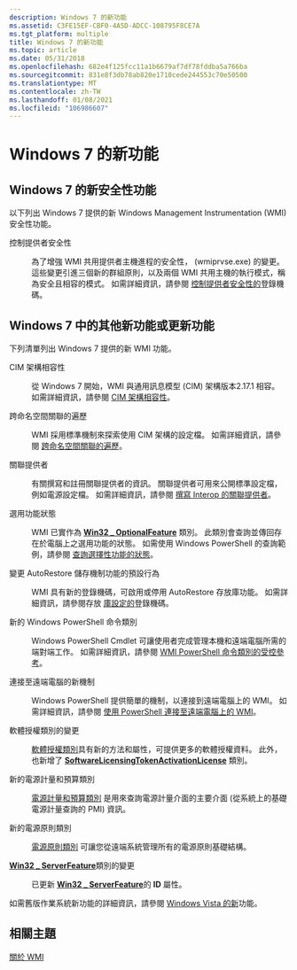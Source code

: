 ```yaml
---
description: Windows 7 的新功能
ms.assetid: C3FE15EF-CBF0-4A5D-ADCC-108795F8CE7A
ms.tgt_platform: multiple
title: Windows 7 的新功能
ms.topic: article
ms.date: 05/31/2018
ms.openlocfilehash: 682e4f125fcc11a1b6679af7df78fddba5a766ba
ms.sourcegitcommit: 831e8f3db78ab820e1710cede244553c70e50500
ms.translationtype: MT
ms.contentlocale: zh-TW
ms.lasthandoff: 01/08/2021
ms.locfileid: "106986607"
---
```

# <a name="whats-new-in-windows-7"></a>Windows 7 的新功能

## <a name="new-security-feature-in-windows-7"></a>Windows 7 的新安全性功能

以下列出 Windows 7 提供的新 Windows Management Instrumentation (WMI) 安全性功能。

<dl> <dt>

<span id="Controlling_provider_security"></span><span id="controlling_provider_security"></span><span id="CONTROLLING_PROVIDER_SECURITY"></span>控制提供者安全性
</dt> <dd>

為了增強 WMI 共用提供者主機進程的安全性， (wmiprvse.exe) 的變更。 這些變更引進三個新的群組原則，以及兩個 WMI 共用主機的執行模式，稱為安全且相容的模式。 如需詳細資訊，請參閱 [控制提供者安全性的](registry-keys-for-controlling-provider-security-.md)登錄機碼。

</dd> </dl>

## <a name="other-new-or-updated-features-in-windows-7"></a>Windows 7 中的其他新功能或更新功能

下列清單列出 Windows 7 提供的新 WMI 功能。

<dl> <dt>

<span id="CIM_schema_compatibility"></span><span id="cim_schema_compatibility"></span><span id="CIM_SCHEMA_COMPATIBILITY"></span>CIM 架構相容性
</dt> <dd>

從 Windows 7 開始，WMI 與通用訊息模型 (CIM) 架構版本2.17.1 相容。 如需詳細資訊，請參閱 [CIM 架構相容性](cim-schema-compatibility.md)。

</dd> <dt>

<span id="Cross-namespace_association_traversal"></span><span id="cross-namespace_association_traversal"></span><span id="CROSS-NAMESPACE_ASSOCIATION_TRAVERSAL"></span>跨命名空間關聯的遍歷
</dt> <dd>

WMI 採用標準機制來探索使用 CIM 架構的設定檔。 如需詳細資訊，請參閱 [跨命名空間關聯的遍歷](cross-namespace-association-traversal.md)。

</dd> <dt>

<span id="Association_providers"></span><span id="association_providers"></span><span id="ASSOCIATION_PROVIDERS"></span>關聯提供者
</dt> <dd>

有關撰寫和註冊關聯提供者的資訊。 關聯提供者可用來公開標準設定檔，例如電源設定檔。 如需詳細資訊，請參閱 [撰寫 Interop 的關聯提供者](writing-an-association-provider-for-interop.md)。

</dd> <dt>

<span id="Optional_feature_status"></span><span id="optional_feature_status"></span><span id="OPTIONAL_FEATURE_STATUS"></span>選用功能狀態
</dt> <dd>

WMI 已實作為 [**Win32 \_ OptionalFeature**](/windows/desktop/CIMWin32Prov/win32-optionalfeature) 類別。 此類別會查詢並傳回存在於電腦上之選用功能的狀態。 如需使用 Windows PowerShell 的查詢範例，請參閱 [查詢選擇性功能的狀態](querying-the-status-of-optional-features.md)。

</dd> <dt>

<span id="Changing_the_default_behavior_for_the_AutoRestore_repository_feature"></span><span id="changing_the_default_behavior_for_the_autorestore_repository_feature"></span><span id="CHANGING_THE_DEFAULT_BEHAVIOR_FOR_THE_AUTORESTORE_REPOSITORY_FEATURE"></span>變更 AutoRestore 儲存機制功能的預設行為
</dt> <dd>

WMI 具有新的登錄機碼，可啟用或停用 AutoRestore 存放庫功能。 如需詳細資訊，請參閱存放 [庫設定的](registry-key-for-repository-configuration.md)登錄機碼。

</dd> <dt>

<span id="New__PowerShell_command_classes"></span><span id="new__powershell_command_classes"></span><span id="NEW__POWERSHELL_COMMAND_CLASSES"></span>新的 Windows PowerShell 命令類別
</dt> <dd>

Windows PowerShell Cmdlet 可讓使用者完成管理本機和遠端電腦所需的端對端工作。 如需詳細資訊，請參閱 [WMI PowerShell 命令類別的受控參考](managed-reference-for-wmi-powershell-command-classes.md)。

</dd> <dt>

<span id="New_mechanism_to_connect_to_remote_computers"></span><span id="new_mechanism_to_connect_to_remote_computers"></span><span id="NEW_MECHANISM_TO_CONNECT_TO_REMOTE_COMPUTERS"></span>連接至遠端電腦的新機制
</dt> <dd>

Windows PowerShell 提供簡單的機制，以連接到遠端電腦上的 WMI。 如需詳細資訊，請參閱 [使用 PowerShell 連接至遠端電腦上的 WMI](connecting-to-wmi-on-a-remote-computer-by-using-powershell.md)。

</dd> <dt>

<span id="Changes_to_the_software_licensing_classes"></span><span id="changes_to_the_software_licensing_classes"></span><span id="CHANGES_TO_THE_SOFTWARE_LICENSING_CLASSES"></span>軟體授權類別的變更
</dt> <dd>

[軟體授權類別](/previous-versions/windows/desktop/sppwmi/software-license-provider-)具有新的方法和屬性，可提供更多的軟體授權資料。 此外，也新增了 [**SoftwareLicensingTokenActivationLicense**](/previous-versions/windows/desktop/sppwmi/softwarelicensingtokenactivationlicense) 類別。

</dd> <dt>

<span id="New_power_metering_and_budgeting_classes"></span><span id="new_power_metering_and_budgeting_classes"></span><span id="NEW_POWER_METERING_AND_BUDGETING_CLASSES"></span>新的電源計量和預算類別
</dt> <dd>

[電源計量和預算類別](/previous-versions/windows/desktop/powermeterprov/power-meter-provider-) 是用來查詢電源計量介面的主要介面 (從系統上的基礎電源計量查詢的 PMI) 資訊。

</dd> <dt>

<span id="New_power_policy_classes"></span><span id="new_power_policy_classes"></span><span id="NEW_POWER_POLICY_CLASSES"></span>新的電源原則類別
</dt> <dd>

[電源原則類別](/previous-versions/windows/desktop/powerwmiprov/power-policy-provider-) 可讓您從遠端系統管理所有的電源原則基礎結構。

</dd> <dt>

<span id="Changes_to_the_Win32_ServerFeature_class"></span><span id="changes_to_the_win32_serverfeature_class"></span><span id="CHANGES_TO_THE_WIN32_SERVERFEATURE_CLASS"></span>[**Win32 \_ ServerFeature**](win32-serverfeature.md)類別的變更
</dt> <dd>

已更新 [**Win32 \_ ServerFeature**](win32-serverfeature.md)的 **ID** 屬性。

</dd> </dl>

如需舊版作業系統新功能的詳細資訊，請參閱 [Windows Vista 的新](what-s-new-in-windows-vista.md)功能。

## <a name="related-topics"></a>相關主題

<dl> <dt>

[關於 WMI](about-wmi.md)
</dt> </dl>

 

 
